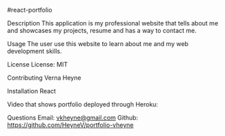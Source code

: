 #react-portfolio

Description
This application is my professional website that tells about me and showcases my projects, resume and has a way to contact me.

Usage
The user use this website to learn about me and my web development skills.

License
License: MIT

Contributing
Verna Heyne

Installation
React

Video that shows portfolio deployed through Heroku:


Questions
Email: vkheyne@gmail.com Github: https://github.com/HeyneV/portfolio-vheyne


